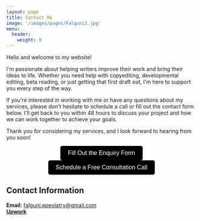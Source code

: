 ```yaml
---
layout: page
title: Contact Me
image: '/images/pages/Falguni1.jpg'
menu: 
  header:
    weight: 9
---
```


Hello and welcome to my website!

I'm passionate about helping writers improve their work and bring their ideas to life. Whether you need help with copyediting, developmental editing, beta reading, or just getting that first draft out, I'm here to support you every step of the way.

If you're interested in working with me or have any questions about my services, please don't hesitate to schedule a call or fill out the contact form below. I'll get back to you within 48 hours to discuss your project and how we can work together to achieve your goals.

Thank you for considering my services, and I look forward to hearing from you soon!

<div style="text-align: center;">
  <a href="https://forms.gle/M2vqLdD9jKkuH9et6" target="_blank">
    <button style="padding: 10px 20px; font-size: 16px; background-color: #000000; color: white; border: none; border-radius: 5px; cursor: pointer;">
      Fill Out the Enquiry Form
    </button>
  </a>

  <a href="https://topmate.io/falguni_jain/498491" target="_blank">
    <button style="padding: 10px 20px; font-size: 16px; background-color: #000000; color: white; border: none; border-radius: 5px; cursor: pointer;">
      Schedule a Free Consultation Call
    </button>
  </a>
</div>

## Contact Information
**Email:** falguni.epeolatry@gmail.com
<br>
<a href="https://www.upwork.com/freelancers/~01de2077a96e499e69">**Upwork**</a> 
